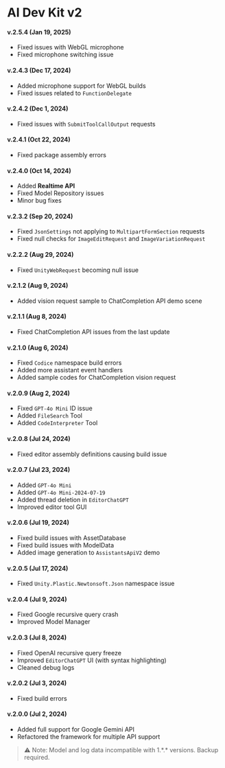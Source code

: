 # AI Dev Kit v2

#### v.2.5.4 (Jan 19, 2025)

* Fixed issues with WebGL microphone
* Fixed microphone switching issue

#### v.2.4.3 (Dec 17, 2024)

* Added microphone support for WebGL builds
* Fixed issues related to `FunctionDelegate`

#### v.2.4.2 (Dec 1, 2024)

* Fixed issues with `SubmitToolCallOutput` requests

#### v.2.4.1 (Oct 22, 2024)

* Fixed package assembly errors

#### v.2.4.0 (Oct 14, 2024)

* Added **Realtime API**
* Fixed Model Repository issues
* Minor bug fixes

#### v.2.3.2 (Sep 20, 2024)

* Fixed `JsonSettings` not applying to `MultipartFormSection` requests
* Fixed null checks for `ImageEditRequest` and `ImageVariationRequest`

#### v.2.2.2 (Aug 29, 2024)

* Fixed `UnityWebRequest` becoming null issue

#### v.2.1.2 (Aug 9, 2024)

* Added vision request sample to ChatCompletion API demo scene

#### v.2.1.1 (Aug 8, 2024)

* Fixed ChatCompletion API issues from the last update

#### v.2.1.0 (Aug 6, 2024)

* Fixed `Codice` namespace build errors
* Added more assistant event handlers
* Added sample codes for ChatCompletion vision request

#### v.2.0.9 (Aug 2, 2024)

* Fixed `GPT-4o Mini` ID issue
* Added `FileSearch` Tool
* Added `CodeInterpreter` Tool

#### v.2.0.8 (Jul 24, 2024)

* Fixed editor assembly definitions causing build issue

#### v.2.0.7 (Jul 23, 2024)

* Added `GPT-4o Mini`
* Added `GPT-4o Mini-2024-07-19`
* Added thread deletion in `EditorChatGPT`
* Improved editor tool GUI

#### v.2.0.6 (Jul 19, 2024)

* Fixed build issues with AssetDatabase
* Fixed build issues with ModelData
* Added image generation to `AssistantsApiV2` demo

#### v.2.0.5 (Jul 17, 2024)

* Fixed `Unity.Plastic.Newtonsoft.Json` namespace issue

#### v.2.0.4 (Jul 9, 2024)

* Fixed Google recursive query crash
* Improved Model Manager

#### v.2.0.3 (Jul 8, 2024)

* Fixed OpenAI recursive query freeze
* Improved `EditorChatGPT` UI (with syntax highlighting)
* Cleaned debug logs

#### v.2.0.2 (Jul 3, 2024)

* Fixed build errors

#### v.2.0.0 (Jul 2, 2024)

* Added full support for Google Gemini API
* Refactored the framework for multiple API support

> ⚠️ Note: Model and log data incompatible with 1.\*.\* versions. Backup required.
